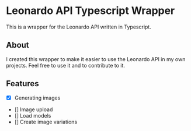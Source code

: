 # Leonardo API Typescript Wrapper

This is a wrapper for the Leonardo API written in Typescript.

## About

I created this wrapper to make it easier to use the Leonardo API in my own projects. Feel free to use it and to contribute to it.

## Features

- [x] Generating images
- [] Image upload
- [] Load models
- [] Create image variations
